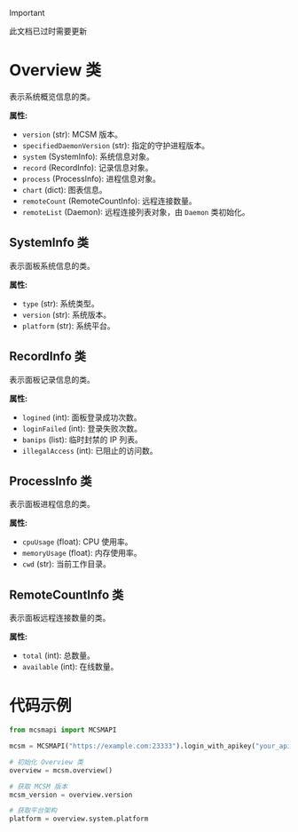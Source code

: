 > [!important]
> 此文档已过时需要更新

# Overview 类

表示系统概览信息的类。

**属性:**

- `version` (str): MCSM 版本。
- `specifiedDaemonVersion` (str): 指定的守护进程版本。
- `system` (SystemInfo): 系统信息对象。
- `record` (RecordInfo): 记录信息对象。
- `process` (ProcessInfo): 进程信息对象。
- `chart` (dict): 图表信息。
- `remoteCount` (RemoteCountInfo): 远程连接数量。
- `remoteList` (Daemon): 远程连接列表对象，由 `Daemon` 类初始化。

## SystemInfo 类

表示面板系统信息的类。

**属性:**

- `type` (str): 系统类型。
- `version` (str): 系统版本。
- `platform` (str): 系统平台。

## RecordInfo 类

表示面板记录信息的类。

**属性:**

- `logined` (int): 面板登录成功次数。
- `loginFailed` (int): 登录失败次数。
- `banips` (list): 临时封禁的 IP 列表。
- `illegalAccess` (int): 已阻止的访问数。

## ProcessInfo 类

表示面板进程信息的类。

**属性:**

- `cpuUsage` (float): CPU 使用率。
- `memoryUsage` (float): 内存使用率。
- `cwd` (str): 当前工作目录。

## RemoteCountInfo 类

表示面板远程连接数量的类。

**属性:**

- `total` (int): 总数量。
- `available` (int): 在线数量。

# 代码示例

```python
from mcsmapi import MCSMAPI

mcsm = MCSMAPI("https://example.com:23333").login_with_apikey("your_apikey")

# 初始化 Overview 类
overview = mcsm.overview()

# 获取 MCSM 版本
mcsm_version = overview.version

# 获取平台架构
platform = overview.system.platform
```
